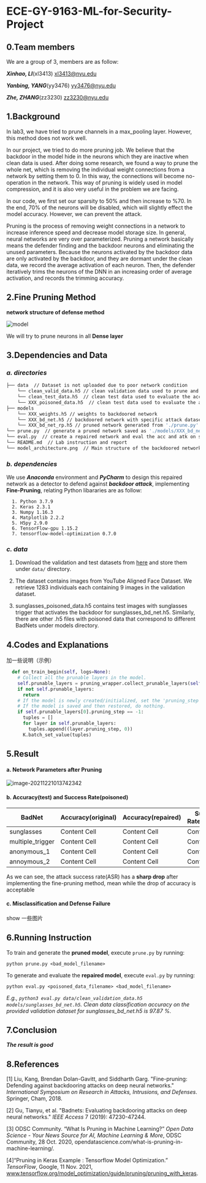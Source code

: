 # ECE-GY-9163-ML-for-Security-Project

## 0.Team members

We are a group of 3, members are as follow:

***Xinhao, LI***(xl3413)       xl3413@nyu.edu

***Yanbing, YANG***(yy3476)       yy3476@nyu.edu

***Zhe, ZHANG***(zz3230)       zz3230@nyu.edu

## 1.Background

In lab3, we have tried to prune channels in a max_pooling layer. However, this method does not work well.

In our project, we tried to do more pruning job. We believe that the backdoor in the model hide in the neurons which they are inactive when clean data is used. After doing some research, we found a way to prune the whole net, which is removing the individual weight connections from a network by setting them to 0. In this way, the connections will become no-operation in the network. This way of pruning is widely used in model compression, and it is also very useful in the problem we are facing.

In our code, we first set our sparsity to 50% and then increase to %70. In the end, 70% of the neurons will be disabled, which will slightly effect the model accuracy. However, we can prevent the attack.

Pruning is the process of removing weight connections in a network to increase inference speed and decrease model storage size. In general, neural networks are very over parameterized. Pruning a network basically means the defender finding and the backdoor neurons and eliminating the unused parameters. Because the neurons activated by the backdoor data are only activated by the backdoor, and they are dormant under the clean data, we record the average activation of each neuron. Then, the defender iteratively trims the neurons of the DNN in an increasing order of average activation, and records the trimming accuracy.



## 2.Fine Pruning Method

**network structure of defense method**

![model](https://github.com/yanbing617/ECE-GY-9163-ML-for-Security-Project/blob/main/model_architecture.png)

We will try to prune neurons in all **Dense layer**



## 3.Dependencies and Data

### ***a. directories***

```bash
├── data  // Dataset is not uploaded due to poor network condition
    └── clean_valid_data.h5 // clean validation data used to prune and train the repaired network
    └── clean_test_data.h5  // clean test data used to evaluate the acc of the repaired network
    └── XXX_poisoned_data.h5  // clean test data used to evaluate the atk of the repaired network
├── models
    └── XXX_weights.h5 // weights to backdoored network
    └── XXX_bd_net.h5 // backdoored network with specific attack dataset
    └── XXX_bd_net_rp.h5 // pruned network generated from './prune.py'
└── prune.py  // generate a pruned network saved as './models/XXX_bd_net_rp.h5'
└── eval.py  // create a repaired network and eval the acc and atk on specific poisoned data
└── README.md  // Lab instruction and report
└── model_architecture.png  // Main structure of the backdoored network
```

### ***b. dependencies***

We use ***Anaconda*** environment and ***PyCharm*** to design this repaired network as a detector to defend against ***backdoor attack***, implementing **Fine-Pruning**, relating Python libararies are as follow:

      1. Python 3.7.9
      2. Keras 2.3.1
      3. Numpy 1.16.3
      4. Matplotlib 2.2.2
      5. H5py 2.9.0
      6. TensorFlow-gpu 1.15.2
      7. tensorflow-model-optimization 0.7.0

### ***c. data***

  1. Download the validation and test datasets from [here](https://drive.google.com/drive/folders/13o2ybRJ1BkGUvfmQEeZqDo1kskyFywab?usp=sharing) and store them under `data/` directory.

  2. The dataset contains images from YouTube Aligned Face Dataset. We retrieve 1283 individuals each containing 9 images in the validation dataset.

  3. sunglasses_poisoned_data.h5 contains test images with sunglasses trigger that activates the backdoor for sunglasses_bd_net.h5. Similarly, there are other .h5 files with poisoned data that correspond to different BadNets under models directory.

     

## 4.Codes and Explanations

加一些说明（示例）

```python
  def on_train_begin(self, logs=None):
    # Collect all the prunable layers in the model.
    self.prunable_layers = pruning_wrapper.collect_prunable_layers(self.model)
    if not self.prunable_layers:
      return
    # If the model is newly created/initialized, set the 'pruning_step' to 0.
    # If the model is saved and then restored, do nothing.
    if self.prunable_layers[0].pruning_step == -1:
      tuples = []
      for layer in self.prunable_layers:
        tuples.append((layer.pruning_step, 0))
      K.batch_set_value(tuples)
```



## 5.Result

#### a. Network Parameters after Pruning

![image-20211221013742342](C:\Users\soapi\AppData\Roaming\Typora\typora-user-images\image-20211221013742342.png)



#### b. Accuracy(test) and Success Rate(poisoned)

| BadNet           | Accuracy(original) | Accuracy(repaired) | Success Rate(original) | Success Rate(repaired) |
| ---------------- | ------------------ | ------------------ | ---------------------- | ---------------------- |
| sunglasses       | Content Cell       | Content Cell       | Content Cell           |                        |
| multiple_trigger | Content Cell       | Content Cell       | Content Cell           |                        |
| anonymous_1      | Content Cell       | Content Cell       | Content Cell           |                        |
| annoymous_2      | Content Cell       | Content Cell       | Content Cell           |                        |

As we can see, the attack success rate(ASR) has a **sharp drop** after implementing the fine-pruning method, mean while the drop of accuracy is acceptable

 

#### c. Misclassification and Defense Failure  

show 一些图片





## 6.Running Instruction

To train and generate the **pruned model**, execute `prune.py` by running:

```shell
python prune.py <bad_model_filename>
```

To generate and evaluate the **repaired model**, execute `eval.py` by running:

```shell
python eval.py <poisoned_data_filename> <bad_model_filename>
```

*E.g., `python3 eval.py data/clean_validation_data.h5  models/sunglasses_bd_net.h5`. Clean data classification accuracy on the provided validation dataset for sunglasses_bd_net.h5 is 97.87 %.*



## 7.Conclusion

***The result is good***



## 8.References

[1] Liu, Kang, Brendan Dolan-Gavitt, and Siddharth Garg. "Fine-pruning: Defending against backdooring attacks on deep neural networks." *International Symposium on Research in Attacks, Intrusions, and Defenses*. Springer, Cham, 2018.

[2] Gu, Tianyu, et al. "Badnets: Evaluating backdooring attacks on deep neural networks." *IEEE Access* 7 (2019): 47230-47244.

[3] ODSC Community. “What Is Pruning in Machine Learning?” *Open Data Science - Your News Source for AI, Machine Learning & More*, ODSC Community, 28 Oct. 2020, opendatascience.com/what-is-pruning-in-machine-learning/. 

[4]“Pruning in Keras Example  :  Tensorflow Model Optimization.” *TensorFlow*, Google, 11 Nov. 2021, www.tensorflow.org/model_optimization/guide/pruning/pruning_with_keras. 